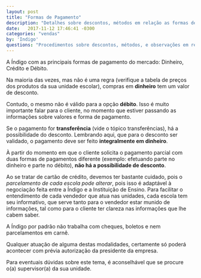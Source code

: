 ```yaml
---
layout: post
title: "Formas de Pagamento"
description: "Detalhes sobre descontos, métodos em relação as formas de pagamento"
date:   2017-11-12 17:46:41 -0300
categories: "vendas"
by: 'Indigo'
questions: "Procedimentos sobre descontos, métodos, e observações em relação as formas de pagamento"
---
```


A Índigo com as principais formas de pagamento do mercado: Dinheiro, Crédito e Débito.

Na maioria das vezes, mas não é uma regra (verifique a tabela de preços dos produtos da sua unidade escolar), compras em **dinheiro** tem um valor de desconto.

Contudo, o mesmo não é válido para a opção **débito**. Isso é muito importante falar para o cliente, no momento que estiver passando as informações sobre valores e forma de pagamento.

Se o pagamento for **transferência** (vide o tópico transferências), há a possibilidade do desconto.
Lembrando aqui, que para o desconto ser validado, o pagamento deve ser feito **integralmente em dinheiro**.

À partir do momento em que o cliente solicita o pagamento parcial com duas formas de pagamentos diferente (exemplo: efetuando parte no dinheiro e parte no débito), **não há a possibilidade de desconto**.

Ao se tratar de cartão de crédito, devemos ter bastante cuidado, pois o *parcelamento de cada escola pode alterar*, pois isso é adaptável à negociação feita entre a Índigo e a Instituição de Ensino. Para facilitar o entendimento de cada vendedor que atua nas unidades, cada escola tem seu informativo, que serve tanto para o vendedor estar munido de informações, tal como para o cliente ter clareza nas informações que lhe cabem saber.

A Índigo por padrão não trabalha com cheques, boletos e nem parcelamentos em carnê.

Qualquer atuação de alguma destas modalidades, certamente só poderá acontecer com prévia autorização da presidente da empresa.

Para eventuais dúvidas sobre este tema, é aconselhável que se procure o(a) supervisor(a) da sua unidade.
